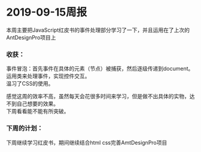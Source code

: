 # 2019-09-15周报
本周主要把JavaScript红皮书的事件处理部分学习了一下，并且运用在了上次的AntDesignPro项目上
### 收获：
事件冒泡：首先事件在具体的元素（节点）被捕获，然后逐级传递到document。  
运用类来处理事件，实现控件交互。    
温习了CSS的使用。     

感觉这周的效率不高，虽然每天会花很多时间来学习，但是做不出具体的实物，达不到自己想要的效果。    
下周看看能不能有所突破。
### 下周的计划：
下周继续学习红皮书，期间继续结合html css完善AmtDesignPro项目